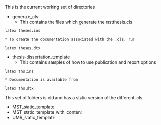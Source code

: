 This is the current working set of directories
  * generate\_cls
    * This contains the files which generate the mstthesis.cls
```
latex theses.ins
```
    * To create the documentation associated with the .cls, run
```
latex theses.dtx
```
  * thesis-dissertation\_template
    * This contains samples of how to use publication and report options
```
latex ths.ins
```
    * Documentation is available from
```
latex ths.dtx
```

This set of folders is old and has a static version of the different .cls
  * MST\_static\_template
  * MST\_static\_template\_with\_content
  * UMR\_static\_template